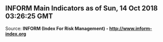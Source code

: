 ## INFORM Main Indicators as of Sun, 14 Oct 2018 03:26:25 GMT

Source: **INFORM (Index For Risk Management) - http://www.inform-index.org**